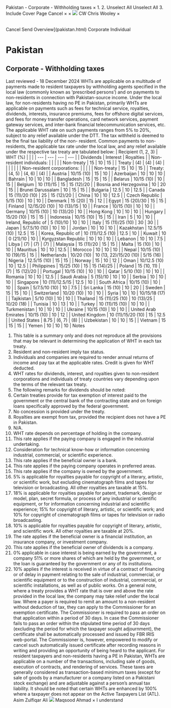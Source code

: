 Pakistan - Corporate - Withholding taxes
×
1.
2.
Unselect All
Unselect All
3.
Include Cover Page
Cancel
×
×
![](-/media/world-wide-tax-summaries/attachments/global---chris-wooley.ashx%3Frev=ac5e5f3223b34096b1afc2a6009c7320&revision=ac5e5f32-23b3-4096-b1af-c2a6009c7320&hash=859B7ADC84DC2CBEC9760E9E6EE7DE6D0A8BFCDF)
CW
Chris Wooley
×
######
Cancel
Send
Overview](pakistan.html)
Corporate
Individual
# Pakistan
## Corporate - Withholding taxes
Last reviewed - 18 December 2024
WHTs are applicable on a multitude of payments made to resident taxpayers by withholding agents specified in the local law (commonly known as ‘prescribed persons’) and on payments to non-residents in connection with Pakistan-source income.
Under the local law, for non-residents having no PE in Pakistan, primarily WHTs are applicable on payments such as fees for technical service, royalties, dividends, interests, insurance premiums, fees for offshore digital services, and fees for money transfer operations, card network services, payment gateway services, and inter-bank financial telecommunication services, etc. The applicable WHT rate on such payments ranges from 5% to 20%, subject to any relief available under the DTT. The tax withheld is deemed to be the final tax liability of the non- resident.
Common payments to non-residents, the applicable tax rate under the local law, and any relief available under the respective tax treaty are tabulated below:
| Recipient (1, 2, 3) | WHT (%) | | |
| --- | --- | --- | --- |
| Dividends | Interest | Royalties |
| Non-resident individuals: |  |  |  |
| Non-treaty | 15 | 10 | 15 |
| Treaty | (4) | (4) | (4) |
|  |  |  |  |
| Non-resident corporations: |  |  |  |
| Non-treaty | 15 | 10 | 15 |
| Treaty: | (4, 5) | (4, 6) | (4) |
| Austria | 10/15 (10) | 15 | 10 |
| Azerbaijan | 10 | 10 | 10 |
| Bahrain | 10 | 10 | 10 |
| Bangladesh | 15 | 15 | 15 |
| Belarus | 10/15 (10) | 10 | 15 |
| Belgium | 10 (11)/15 | 15 | 15 (12)/20 |
| Bosnia and Herzegovina | 10 | 20 | 15 |
| Brunei Darussalam | 10 | 15 | 15 |
| Bulgaria | 12.5 | 10 | 12.5 |
| Canada | 15 (11)/20 (10) | 25 | 15 (12)/20 |
| China | 10 | 10 | 12.5 |
| Czech Republic | 5/15 (10) | 10 | 10 |
| Denmark | 15 (20) | 15 | 12 |
| Egypt | 15 (20)/30 | 15 | 15 |
| Finland | 12/15/20 (10) | 10 (13)/15 | 10 |
| France | 10/15 (10) | 10 | 10 |
| Germany | 10/15 (10) | 10 (13)/20 | 10 |
| Hong Kong | 10 | 10 | 10 |
| Hungary | 15/20 (10) | 15 | 15 |
| Indonesia | 10/15 (10) | 15 | 15 |
| Iran | 5 | 10 | 10 |
| Ireland, Republic of | 5 (10)/10 | 10 | 10 |
| Italy | 15 (11)/25 (10) | 30 | 30 |
| Japan | 5/7.5/10 (10) | 10 | 10 |
| Jordan | 10 | 10 | 10 |
| Kazakhstan | 12.5/15 (10) | 12.5 | 15 |
| Korea, Republic of | 10 (11)/12.5 (10) | 12.5 | 10 |
| Kuwait | 10 | 0 (21)/10 | 10 |
| Kyrgyzstan Republic | 10 | 10 | 10 |
| Lebanon | 10 | 10 | 7.5 |
| Libya | (7) | (7) | (7) |
| Malaysia | 15 (11)/20 | 15 | 15 |
| Malta | 15 (10) | 10 | 10 |
| Mauritius | 10 | 10 | 12.5 |
| Morocco | 10 | 10 | 10 |
| Nepal | 10/15 (10) | 10 (19)/15 | 15 |
| Netherlands | 10/20 (10) | 10 (13, 22)/15/20 (10) | 5/15 (16) |
| Nigeria | 12.5/15 (10) | 15 | 15 |
| Norway | 15 | 10 | 12 |
| Oman | 10/12.5 (10) | 10 | 12.5 |
| Philippines | 15/25 (10) | 15 | 15 (14)/25 |
| Poland | 15 (10, 11) | (7) | 15 (12)/20 |
| Portugal | 10/15 (10) | 10 | 10 |
| Qatar | 5/10 (10) | 10 | 10 |
| Romania | 10 | 10 | 12.5 |
| Saudi Arabia | 5 (15)/10 | 10 | 10 |
| Serbia | 10 | 10 | 10 |
| Singapore | 10 (11)/12.5/15 | 12.5 | 10 |
| South Africa | 10/15 (10) | 10 | 10 |
| Spain | 5/7.5/10 (10) | 10 | 7.5 |
| Sri Lanka | 15 (10) | 10 | 20 |
| Sweden | 15 | 15 | 10 |
| Switzerland | 10/20 (10) | 10 | 10 |
| Syria | 10 | 10 | 10/15/18 (17) |
| Tajikistan | 5/10 (10) | 10 | 10 |
| Thailand | 15 (11)/25 (10) | 10 (13)/25 | 10/20 (18) |
| Tunisia | 10 | 13 | 10 |
| Turkey | 10 (11)/15 (10) | 10 | 10 |
| Turkmenistan | 10 | 10 | 10 |
| Ukraine | 10/15 (10) | 10 | 10 |
| United Arab Emirates | 10/15 (10) | 10 | 12 |
| United Kingdom | 10 (11)/15/20 (10) | 15 | 12.5 |
| United States | 8.75 | (6, 7) | (8) |
| Uzbekistan | 10 | 10 | 15 |
| Vietnam | 15 | 15 | 15 |
| Yemen | 10 | 10 | 10 |
Notes
1. This table is a summary only and does not reproduce all the provisions that may be relevant in determining the application of WHT in each tax treaty.
2. Resident and non-resident imply tax status.
3. Individuals and companies are required to render annual returns of income and pay tax at the applicable rates. Credit is given for WHT deducted.
4. WHT rates for dividends, interest, and royalties given to non-resident corporations and individuals of treaty countries vary depending upon the terms of the relevant tax treaty.
5. The following remarks for dividends should be noted:
6. Certain treaties provide for tax exemption of interest paid to the government or the central bank of the contracting state and on foreign loans specifically approved by the federal government.
7. No concession is provided under the treaty.
8. Royalties are exempt from tax, provided the recipient does not have a PE in Pakistan.
9. N/A.
10. WHT rate depends on percentage of holding in the company.
11. This rate applies if the paying company is engaged in the industrial undertaking.
12. Consideration for technical know-how or information concerning industrial, commercial, or scientific experience.
13. This rate applies if the beneficial owner is a bank.
14. This rate applies if the paying company operates in preferred areas.
15. This rate applies if the company is owned by the government.
16. 5% is applicable for royalties payable for copyright of a literary, artistic, or scientific work, but excluding cinematograph films and tapes for television or broadcasting. All other royalties are taxable at 15%.
17. 18% is applicable for royalties payable for patent, trademark, design or model, plan, secret formula, or process of any industrial or scientific equipment, or for information concerning industrial and scientific experience; 15% for copyright of literary, artistic, or scientific work; and 10% for copyright of cinematograph films or tapes for television or radio broadcasting.
18. 10% is applicable for royalties payable for copyright of literary, artistic, and scientific work. All other royalties are taxable at 20%.
19. The rate applies if the beneficial owner is a financial institution, an insurance company, or investment company.
20. This rate applies if the beneficial owner of dividends is a company.
21. 0% applicable in case interest is being earned by the government, a company 51% or more shares of which are held by the government, or the loan is guaranteed by the government or any of its institutions.
22. 10% applies if the interest is received in virtue of a contract of financing or of delay in payment relating to the sale of industrial, commercial, or scientific equipment or to the construction of industrial, commercial, or scientific installations, as well as of public works.
On a general note, where a treaty provides a WHT rate that is over and above the rate provided in the local law, the company may take relief under the local law.
Where a payer is required to remit an amount to a non-resident without deduction of tax, they can apply to the Commissioner for an exemption certificate. The Commissioner is required to pass an order on that application within a period of 30 days. In case the Commissioner fails to pass an order within the stipulated time period of 30 days (excluding the period for which the taxpayer sought adjournment), the certificate shall be automatically processed and issued by FBR IRIS web-portal. The Commissioner is, however, empowered to modify or cancel such automatically issued certificate after recording reasons in writing and providing an opportunity of being heard to the applicant.
For resident taxpayers and non-residents having a PE in Pakistan, WHTs are applicable on a number of the transactions, including sale of goods, execution of contracts, and rendering of services. These taxes are generally considered as transaction-based minimum taxes (except for sale of goods by a manufacturer or a company listed on a Pakistani stock exchange) and are adjustable against a person’s annual tax liability.
It should be noted that certain WHTs are enhanced by 100% where a taxpayer does not appear on the Active Taxpayers List (ATL).
Asim Zulfiqar Ali
![](-/media/world-wide-tax-summaries/pakistanmaqsood-ahmadpakistan--maqsood-ahmadjpg20230515144058929.ashx%3Frev=40e8786ca6cb48708c4f90d2e8293d6c&revision=40e8786c-a6cb-4870-8c4f-90d2e8293d6c&hash=512B241603C0C23CD510008D58493F762614EA0D)
Maqsood Ahmad
×
I understand